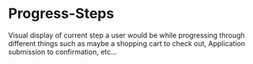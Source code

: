 # Progress-Steps
 Visual display of current step a user would be while progressing through different things such as maybe a shopping cart to check out, Application submission to confirmation, etc...
